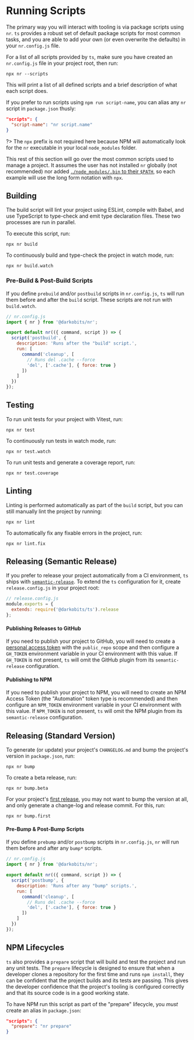 # Running Scripts

The primary way you will interact with tooling is via package scripts using `nr`. `ts` provides a robust
set of default package scripts for most common tasks, and you are able to add your own (or even
overwrite the defaults) in your `nr.config.js` file.

For a list of all scripts provided by `ts`, make sure you have created an `nr.config.js` file in your
project root, then run:

```
npx nr --scripts
```

This will print a list of all defined scripts and a brief description of what each script does.

If you prefer to run scripts using `npm run script-name`, you can alias any `nr` script in
`package.json` thusly:

```json
"scripts": {
  "script-name": "nr script.name"
}
```

?> The `npx` prefix is not required here because NPM will automatically look for the `nr` executable in
your local `node_modules` folder.

This rest of this section will go over the most common scripts used to manage a project. It assumes the
user has not installed `nr` globally (not recommended) nor added [`./node_modules/.bin` to their `$PATH`](#advanced),
so each example will use the long form notation with `npx`.

## Building

The build script will lint your project using ESLint, compile with Babel, and use TypeScript to
type-check and emit type declaration files. These two processes are run in parallel.

To execute this script, run:

```
npx nr build
```

To continuously build and type-check the project in watch mode, run:

```
npx nr build.watch
```

### Pre-Build & Post-Build Scripts

If you define `prebuild` and/or `postbuild` scripts in `nr.config.js`, `ts` will run them before and
after the `build` script. These scripts are not run with `build.watch`.

```js
// nr.config.js
import { nr } from '@darkobits/nr';

export default nr(({ command, script }) => {
  script('postbuild', {
    description: 'Runs after the "build" script.',
    run: [
      command('cleanup', [
        // Runs del .cache --force
        'del', ['.cache'], { force: true }
      ])
    ]
  })
});
```

## Testing

To run unit tests for your project with Vitest, run:

```
npx nr test
```

To continuously run tests in watch mode, run:

```
npx nr test.watch
```

To run unit tests and generate a coverage report, run:

```
npx nr test.coverage
```

## Linting

Linting is performed automatically as part of the `build` script, but you can still manually lint the
project by running:

```
npx nr lint
```

To automatically fix any fixable errors in the project, run:

```
npx nr lint.fix
```

## Releasing (Semantic Release)

If you prefer to release your project automatically from a CI environment, `ts` ships with [`semantic-release`](https://github.com/semantic-release/semantic-release).
To extend the `ts` configuration for it, create `release.config.js` in your project root:

```js
// release.config.js
module.exports = {
  extends: require('@darkobits/ts').release
};
```

#### Publishing Releases to GitHub

If you need to publish your project to GitHub, you will need to create a [personal access token](https://github.com/settings/tokens)
with the `public_repo` scope and then configure a `GH_TOKEN` environment variable in your CI environment
with this value. If `GH_TOKEN` is not present, `ts` will omit the GitHub plugin from its
`semantic-release` configuration.

#### Publishing to NPM

If you need to publish your project to NPM, you will need to create an NPM Access Token (the
"Automation" token type is recommended) and then configure an `NPM_TOKEN` environment variable in your
CI environment with this value. If `NPM_TOKEN` is not present, `ts` will omit the NPM plugin from its
`semantic-release` configuration.

## Releasing (Standard Version)

To generate (or update) your project's `CHANGELOG.md` and bump the project's version in `package.json`,
run:

```
npx nr bump
```

To create a beta release, run:

```
npx nr bump.beta
```

For your project's [first release](https://github.com/conventional-changelog/standard-version#first-release),
you may not want to bump the version at all, and only generate a change-log and release commit. For
this, run:

```
npx nr bump.first
```

#### Pre-Bump & Post-Bump Scripts

If you define `prebump` and/or `postbump` scripts in `nr.config.js`, `nr` will run them before and
after any `bump*` scripts.

```js
// nr.config.js
import { nr } from '@darkobits/nr';

export default nr(({ command, script }) => {
  script('postbump', {
    description: 'Runs after any "bump" scripts.',
    run: [
      command('cleanup', [
        // Runs del .cache --force
        'del', ['.cache'], { force: true }
      ])
    ]
  })
});
```

## NPM Lifecycles

`ts` also provides a `prepare` script that will build and test the project and run any unit tests. The
`prepare` lifecycle is designed to ensure that when a developer clones a repository for the first time
and runs `npm install`, they can be confident that the project builds and its tests are passing. This
gives the developer confidence that the project's tooling is configured correctly and that its source
code is in a good working state.

To have NPM run this script as part of the "prepare" lifecycle, you _must_ create an alias in
`package.json`:

```json
"scripts": {
  "prepare": "nr prepare"
}
```
